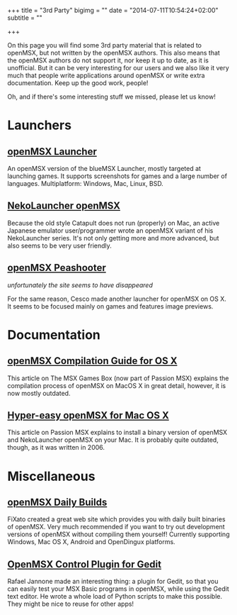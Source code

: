 +++
title = "3rd Party"
bigimg = ""
date = "2014-07-11T10:54:24+02:00"
subtitle = ""

+++

On this page you will find some 3rd party material that is related to
openMSX, but not written by the openMSX authors. This also means that
the openMSX authors do not support it, nor keep it up to date, as it is
unofficial. But it can be very interesting for our users and we also
like it very much that people write applications around openMSX or write
extra documentation. Keep up the good work, people!

Oh, and if there's some interesting stuff we missed, please let us know!

# Launchers

## [openMSX Launcher](http://msxlaunchers.info/)

An openMSX version of the blueMSX Launcher, mostly targeted at
launching games. It supports screenshots for games and a large number
of languages. Multiplatform: Windows, Mac, Linux, BSD.

## [NekoLauncher openMSX](http://nekocanmac.seesaa.net/)

Because the old style Catapult does not run (properly) on Mac,
an active Japanese emulator user/programmer wrote an openMSX
variant of his NekoLauncher series. It's not only getting more and
more advanced, but also seems to be very user friendly.

## [openMSX Peashooter](http://cesco.it/il-mio-software-gratuito/openmsx-peashooter/)

*unfortunately the site seems to have disappeared*

For the same reason, Cesco made another launcher for openMSX on OS X.
It seems to be focused mainly on games and features image previews.

# Documentation

## [openMSX Compilation Guide for OS X](http://www.msxgamesbox.com/passion/msxgamesbox/Sections/emumac/openmsx.php)

This article on The MSX Games Box (now part of Passion MSX) explains
the compilation process of openMSX on MacOS X in great detail, however,
it is now mostly outdated.

## [Hyper-easy openMSX for Mac OS X](http://www.passionmsx.org/modules/smartsection/item.php?itemid=26)

This article on Passion MSX explains to install a binary
version of openMSX and NekoLauncher openMSX on your Mac. It is probably
quite outdated, though, as it was written in 2006.

# Miscellaneous

## [openMSX Daily Builds](http://openmsx.fixato.net/)

FiXato created a great web site which provides you with daily built
binaries of openMSX. Very much recommended if you want to try out
development versions of openMSX without compiling them yourself!
Currently supporting Windows, Mac OS X, Android and OpenDingux platforms.

## [OpenMSX Control Plugin for Gedit](http://msx.jannone.org/openMSXcontrol/)

Rafael Jannone made an interesting thing: a plugin for Gedit, so that
you can easily test your MSX Basic programs in openMSX, while using
the Gedit text editor. He wrote a whole load of Python scripts to
make this possible. They might be nice to reuse for other apps!
